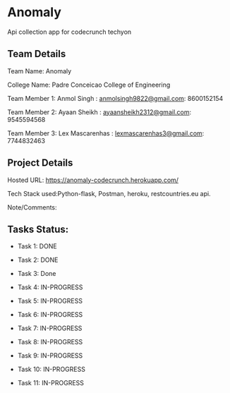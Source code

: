 # Anomaly
Api collection app for codecrunch techyon

## Team Details

Team Name: Anomaly

College Name: Padre Conceicao College of Engineering

Team Member 1: Anmol Singh : anmolsingh9822@gmail.com: 8600152154

Team Member 2: Ayaan Sheikh : ayaansheikh2312@gmail.com: 9545594568

Team Member 3: Lex Mascarenhas : lexmascarenhas3@gmail.com: 7744832463

## Project Details

Hosted URL: https://anomaly-codecrunch.herokuapp.com/

Tech Stack used:Python-flask, Postman, heroku, restcountries.eu api. 

Note/Comments:
<any-other-information-you-need-to-add>

## Tasks Status:

* Task 1: DONE

* Task 2: DONE

* Task 3: Done

* Task 4: IN-PROGRESS

* Task 5: IN-PROGRESS

* Task 6: IN-PROGRESS

* Task 7: IN-PROGRESS

* Task 8: IN-PROGRESS

* Task 9: IN-PROGRESS

* Task 10: IN-PROGRESS

* Task 11: IN-PROGRESS

